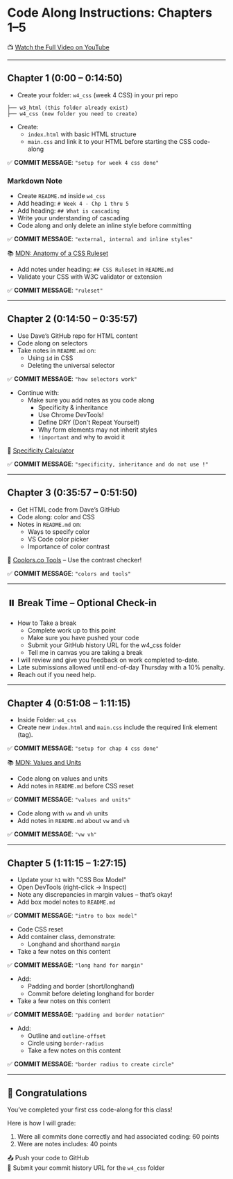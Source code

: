 # Code Along Instructions: Chapters 1–5 

📺 [Watch the Full Video on YouTube](https://www.youtube.com/watch?v=n4R2E7O-Ngo)

---

## Chapter 1 (0:00 – 0:14:50)

- Create your folder: `w4_css` (week 4 CSS) in your pri repo
```
├── w3_html (this folder already exist)
├── w4_css (new folder you need to create)
```
- Create:
  - `index.html` with basic HTML structure
  - `main.css` and link it to your HTML before starting the CSS code-along

✅ **COMMIT MESSAGE**: `"setup for week 4 css done"`

### Markdown Note

- Create `README.md` inside `w4_css`
- Add heading: `# Week 4 - Chp 1 thru 5`
- Add heading: `## What is cascading`
- Write your understanding of cascading
- Code along and only delete an inline style before committing

✅ **COMMIT MESSAGE**: `"external, internal and inline styles"`

📚 [MDN: Anatomy of a CSS Ruleset](https://developer.mozilla.org/en-US/docs/Learn/Getting_started_with_the_web/CSS_basics#anatomy_of_a_css_ruleset)

- Add notes under heading: `## CSS Ruleset` in `README.md`
- Validate your CSS with W3C validator or extension

✅ **COMMIT MESSAGE**: `"ruleset"`

---

## Chapter 2 (0:14:50 – 0:35:57)

- Use Dave’s GitHub repo for HTML content
- Code along on selectors
- Take notes in `README.md` on:
  - Using `id` in CSS
  - Deleting the universal selector

✅ **COMMIT MESSAGE**: `"how selectors work"`

- Continue with:
  - Make sure you add notes as you code along
    - Specificity & inheritance
    - Use Chrome DevTools!
    - Define DRY (Don't Repeat Yourself) 
    - Why form elements may not inherit styles
    - `!important` and why to avoid it

🔗 [Specificity Calculator](https://specificity.keegan.st/)

✅ **COMMIT MESSAGE**: `"specificity, inheritance and do not use !"`

---

## Chapter 3 (0:35:57 – 0:51:50)

- Get HTML code from Dave’s GitHub
- Code along: color and CSS
- Notes in `README.md` on:
  - Ways to specify color
  - VS Code color picker
  - Importance of color contrast

🎨 [Coolors.co Tools](https://coolors.co/) – Use the contrast checker!

✅ **COMMIT MESSAGE**: `"colors and tools"`

---

## ⏸️ Break Time – Optional Check-in

- How to Take a break 
  - Complete work up to this point
  - Make sure you have pushed your code
  - Submit your GitHub history URL for the w4_css folder 
  - Tell me in canvas you are taking a break
- I will review and give you feedback on work completed to-date. 
- Late submissions allowed until end-of-day Thursday with a 10% penalty.
- Reach out if you need help.

---

## Chapter 4 (0:51:08 – 1:11:15)

- Inside Folder: `w4_css`
- Create new  `index.html` and `main.css` include the required link element (tag).

✅ **COMMIT MESSAGE**: `"setup for chap 4 css done"`

📚 [MDN: Values and Units](https://developer.mozilla.org/en-US/docs/Learn/CSS/Building_blocks/Values_and_units)

- Code along on values and units
- Add notes in `README.md` before CSS reset

✅ **COMMIT MESSAGE**: `"values and units"`

- Code along with `vw` and `vh` units
- Add notes in `README.md` about `vw` and `vh` 

✅ **COMMIT MESSAGE**: `"vw vh"`

---

## Chapter 5 (1:11:15 – 1:27:15)

- Update your `h1` with "CSS Box Model"
- Open DevTools (right-click → Inspect)
- Note any discrepancies in margin values – that’s okay!
- Add box model notes to `README.md`

✅ **COMMIT MESSAGE**: `"intro to box model"`

- Code CSS reset
- Add container class, demonstrate:
  - Longhand and shorthand `margin`
- Take a few notes on this content

✅ **COMMIT MESSAGE**: `"long hand for margin"`

- Add:
  - Padding and border (short/longhand)
  - Commit before deleting longhand for border
- Take a few notes on this content 

✅ **COMMIT MESSAGE**: `"padding and border notation"`

- Add:
  - Outline and `outline-offset`
  - Circle using `border-radius`
  - Take a few notes on this content

✅ **COMMIT MESSAGE**: `"border radius to create circle"`

---

## 🎉 Congratulations

You’ve completed your first css code-along for this class!

Here is how I will grade:
1. Were all commits done correctly and had associated coding: 60 points
2. Were are notes includes: 40 points

📤 Push your code to GitHub  
🔗 Submit your commit history URL for the `w4_css` folder  
